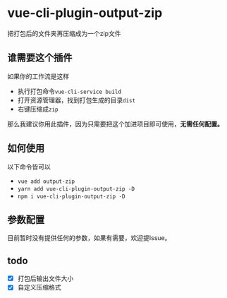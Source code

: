 # vue-cli-plugin-output-zip
把打包后的文件夹再压缩成为一个zip文件

## 谁需要这个插件
如果你的工作流是这样

- 执行打包命令`vue-cli-service build`
- 打开资源管理器，找到打包生成的目录`dist`
- 右键压缩成`zip`

那么我建议你用此插件，因为只需要把这个加进项目即可使用，<b>无需任何配置。</b>

## 如何使用

以下命令皆可以
- `vue add output-zip`
- `yarn add vue-cli-plugin-output-zip -D`
- `npm i vue-cli-plugin-output-zip -D`

## 参数配置

目前暂时没有提供任何的参数，如果有需要，欢迎提Issue。

## todo

- [x] 打包后输出文件大小
- [x] 自定义压缩格式

